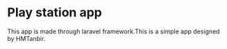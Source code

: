 <h1>Play station app</h1>

This app is made through laravel framework.This is a simple app designed by HMTanbir.


